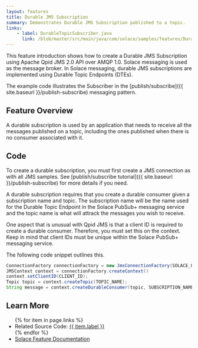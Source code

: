 ```yaml
---
layout: features
title: Durable JMS Subscription
summary: Demonstrates Durable JMS Subscription published to a topic.
links:
    - label: DurableTopicSubscriber.java
      link: /blob/master/src/main/java/com/solace/samples/features/DurableTopicSubscriber.java
---
```


This feature introduction shows how to create a Durable JMS Subscription using Apache Qpid JMS 2.0 API over AMQP 1.0.  Solace messaging is used as the
message broker. In Solace messaging, durable JMS subscriptions are implemented using Durable Topic Endpoints (DTEs).

The example code illustrates the Subscriber in the [publish/subscribe]({{ site.baseurl }}/publish-subscribe) messaging pattern.

## Feature Overview

A durable subscription is used by an application that needs to receive all the messages published on a topic, including the ones published when there is
no consumer associated with it.

## Code

To create a durable subscription, you must first create a JMS connection as with all JMS samples. See [publish/subscribe tutorial]({{ site.baseurl }}/publish-subscribe) for more details if you need.

A durable subscription requires that you create a durable consumer given a subscription name and topic. The subscription name will be the name used for the Durable Topic Endpoint in the Solace PubSub+ messaging service and the topic name is what will attrack the messages you wish to receive.

One aspect that is unusual with Qpid JMS is that a client ID is required to create a durable consumer. Therefore, you must set this on the context. Keep in mind that client IDs must be unique within the Solace PubSub+ messaging service.

The following code snippet outlines this. 

~~~java
ConnectionFactory connectionFactory = new JmsConnectionFactory(SOLACE_USERNAME, SOLACE_PASSWORD, SOLACE_HOST);
JMSContext context = connectionFactory.createContext()
context.setClientID(CLIENT_ID);
Topic topic = context.createTopic(TOPIC_NAME);
String message = context.createDurableConsumer(topic, SUBSCRIPTION_NAME).receiveBody(String.class);
~~~

## Learn More

<ul>
{% for item in page.links %}
<li>Related Source Code: <a href="{{ site.repository }}{{ item.link }}" target="_blank">{{ item.label }}</a></li>
{% endfor %}
<li><a href="https://docs.solace.com/Solace-JMS-API/Creating-Durable-Topic-S.htm" target="_blank">Solace Feature Documentation</a></li>
</ul>